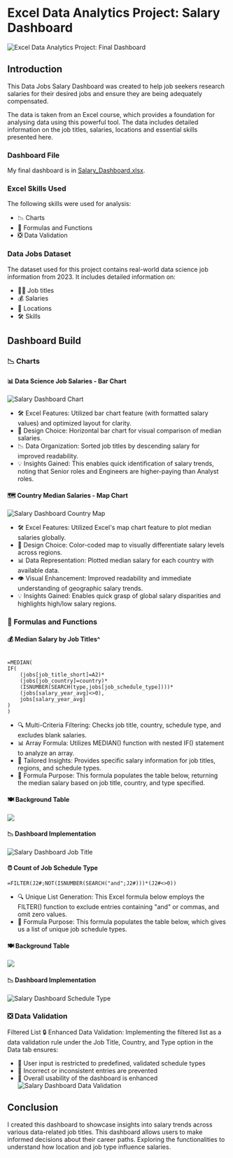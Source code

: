 # Excel Data Analytics Project: Salary Dashboard
![Excel Data Analytics Project: Final Dashboard](Images\1_Salary_Dashboard_Final_Dashboard.gif)
## Introduction
This Data Jobs Salary Dashboard was created to help job seekers research salaries for their desired jobs and ensure they are being adequately compensated.

The data is taken from an Excel course, which provides a foundation for analysing data using this powerful tool. The data includes detailed information on the job titles, salaries, locations and essential skills presented here.

### Dashboard File

My final dashboard is in [Salary_Dashboard.xlsx](Salary_Dashboard.xlsx).

### Excel Skills Used

The following skills were used for analysis:

- 📉 Charts
- 🧮 Formulas and Functions
- ❎ Data Validation

### Data Jobs Dataset

The dataset used for this project contains real-world data science job information from 2023. It includes detailed information on:

- 👨‍💼 Job titles
- 💰 Salaries
- 📍 Locations
- 🛠️ Skills

## Dashboard Build

### 📉 Charts

#### 📊 Data Science Job Salaries - Bar Chart
![Salary Dashboard Chart](Images/1_Salary_Dashboard_Chart.jpg)
- 🛠️ Excel Features: Utilized bar chart feature (with formatted salary values) and optimized layout for clarity.
- 🎨 Design Choice: Horizontal bar chart for visual comparison of median salaries.
- 📉 Data Organization: Sorted job titles by descending salary for improved readability.
- 💡 Insights Gained: This enables quick identification of salary trends, noting that Senior roles and Engineers are higher-paying than Analyst roles.

#### 🗺️ Country Median Salaries - Map Chart
![Salary Dashboard Country Map](Images\1_Salary_Dashboard_Country_Map.gif)
- 🛠️ Excel Features: Utilized Excel's map chart feature to plot median salaries globally.
- 🎨 Design Choice: Color-coded map to visually differentiate salary levels across regions.
- 📊 Data Representation: Plotted median salary for each country with available data.
- 👁️ Visual Enhancement: Improved readability and immediate understanding of geographic salary trends.
- 💡 Insights Gained: Enables quick grasp of global salary disparities and highlights high/low salary regions.

### 🧮 Formulas and Functions

#### 💰 Median Salary by Job Titles^

```

=MEDIAN(
IF(
    (jobs[job_title_short]=A2)*
    (jobs[job_country]=country)*
    (ISNUMBER(SEARCH(type,jobs[job_schedule_type])))*
    (jobs[salary_year_avg]<>0),
    jobs[salary_year_avg]
)
)

```

- 🔍 Multi-Criteria Filtering: Checks job title, country, schedule type, and excludes blank salaries.
- 📊 Array Formula: Utilizes MEDIAN() function with nested IF() statement to analyze an array.
- 🎯 Tailored Insights: Provides specific salary information for job titles, regions, and schedule types.
- 🔢 Formula Purpose: This formula populates the table below, returning the median salary based on job title, country, and type specified.

#### 🍽️ Background Table
![](Images\1_Salary_Dashboard_Screenshot1.png)
#### 📉 Dashboard Implementation
![Salary Dashboard Job Title](Images\1_Salary_Dashboard_job_title.png)
#### ⏰ Count of Job Schedule Type

```
=FILTER(J2#;NOT(ISNUMBER(SEARCH("and";J2#)))*(J2#<>0))
```

- 🔍 Unique List Generation: This Excel formula below employs the FILTER() function to exclude entries containing "and" or commas, and omit zero values.
- 🔢 Formula Purpose: This formula populates the table below, which gives us a list of unique job schedule types.

#### 🍽️ Background Table
![](Images\1_Salary_Dashboard_Screenshot2.png)
#### 📉 Dashboard Implementation
![Salary Dashboard Schedule Type](Images\1_Salary_Dashboard_type.png)
### ❎ Data Validation

 Filtered List
🔒 Enhanced Data Validation: Implementing the filtered list as a data validation rule under the Job Title, Country, and Type option in the Data tab ensures:
- 🎯 User input is restricted to predefined, validated schedule types
- 🚫 Incorrect or inconsistent entries are prevented
- 👥 Overall usability of the dashboard is enhanced
![Salary Dashboard Data Validation](Images\1_Salary_Dashboard_Data_Validation.gif)
## Conclusion

I created this dashboard to showcase insights into salary trends across various data-related job titles. This dashboard allows users to make informed decisions about their career paths. Exploring the functionalities to understand how location and job type influence salaries.
